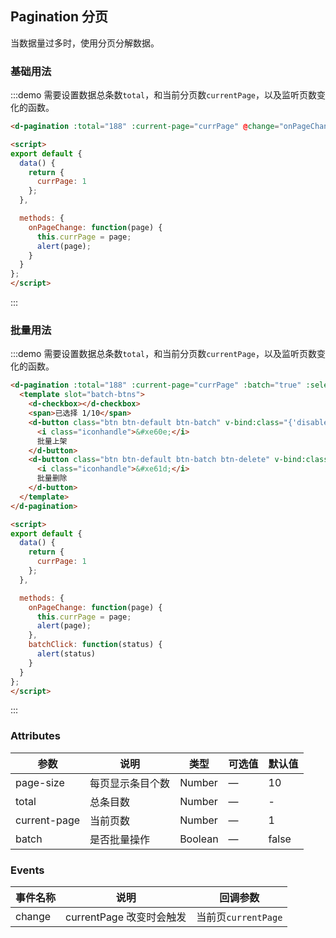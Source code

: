 <script>
export default {
  data() {
    return {
      currPage: 1
    };
  },

  methods: {
    onPageChange: function(page) {
      this.currPage = page;
      alert(page);
    }
  }
};
</script>

## Pagination 分页

当数据量过多时，使用分页分解数据。

### 基础用法

:::demo 需要设置数据总条数`total`，和当前分页数`currentPage`，以及监听页数变化的函数。
```html
<d-pagination :total="188" :current-page="currPage" @change="onPageChange"></d-pagination>

<script>
export default {
  data() {
    return {
      currPage: 1
    };
  },

  methods: {
    onPageChange: function(page) {
      this.currPage = page;
      alert(page);
    }
  }
};
</script>
```
:::

### 批量用法

:::demo 需要设置数据总条数`total`，和当前分页数`currentPage`，以及监听页数变化的函数。
```html
<d-pagination :total="188" :current-page="currPage" :batch="true" :selected.sync="selectedLength" :all.sync="allChecked" @change="onPageChange">
  <template slot="batch-btns">
    <d-checkbox></d-checkbox>
    <span>已选择 1/10</span>
    <d-button class="btn btn-default btn-batch" v-bind:class="{'disabled': selectedLength === 0}" @click="selectedLength !== 0 && batchClick(true)">
      <i class="iconhandle">&#xe60e;</i>
      批量上架
    </d-button>
    <d-button class="btn btn-default btn-batch btn-delete" v-bind:class="{'disabled': selectedLength === 0}" @click="selectedLength !== 0 && batchClick(false)">
      <i class="iconhandle">&#xe61d;</i>
      批量删除
    </d-button>
  </template>
</d-pagination>

<script>
export default {
  data() {
    return {
      currPage: 1
    };
  },

  methods: {
    onPageChange: function(page) {
      this.currPage = page;
      alert(page);
    },
    batchClick: function(status) {
      alert(status)
    }
  }
};
</script>
```
:::

### Attributes

| 参数               | 说明                                                     | 类型              | 可选值      | 默认值 |
|--------------------|----------------------------------------------------------|-------------------|-------------|--------|
| page-size | 每页显示条目个数 | Number | — | 10 |
| total | 总条目数 | Number | — | - |
| current-page | 当前页数 | Number | — | 1 |
| batch | 是否批量操作 | Boolean | — | false |

### Events

| 事件名称 | 说明 | 回调参数 |
|---------|--------|---------|
| change | currentPage 改变时会触发 | 当前页`currentPage` |
